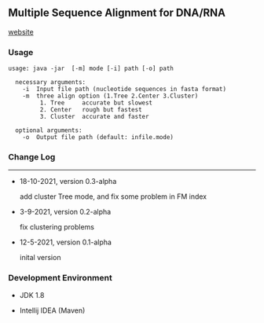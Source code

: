 ## Multiple Sequence Alignment for DNA/RNA


[website](http://lab.malab.cn/~cjt/MSA/soft.html)

### Usage

```shell
usage: java -jar  [-m] mode [-i] path [-o] path

  necessary arguments: 
    -i  Input file path (nucleotide sequences in fasta format)
    -m  three align option (1.Tree 2.Center 3.Cluster)
         1. Tree     accurate but slowest
         2. Center   rough but fastest
         3. Cluster  accurate and faster

  optional arguments: 
    -o  Output file path (default: infile.mode)
```

### Change Log
---

- 18-10-2021, version 0.3-alpha
  
  add cluster Tree mode, and fix some problem in FM index

- 3-9-2021, version 0.2-alpha
  
  fix clustering problems

- 12-5-2021, version 0.1-alpha
  
  inital version
  

### Development Environment

- JDK 1.8

- Intellij IDEA (Maven)
